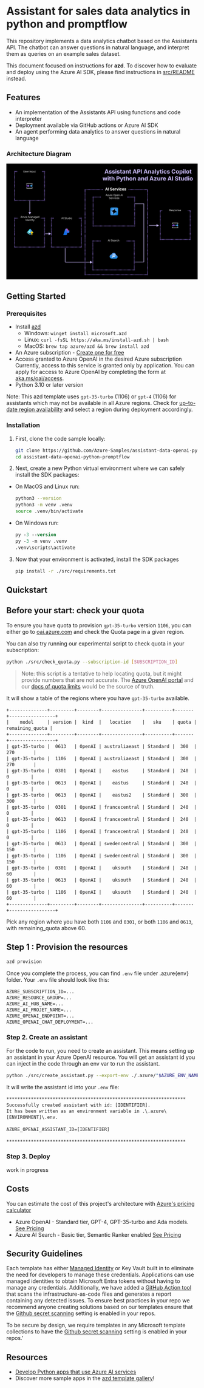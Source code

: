 # Assistant for sales data analytics in python and promptflow

This repository implements a data analytics chatbot based on the Assistants API.
The chatbot can answer questions in natural language, and interpret them as queries
on an example sales dataset.

This document focused on instructions for **azd**. To discover how to evaluate and deploy using the Azure AI SDK, please find instructions in [src/README](src/README.md) instead.

## Features

* An implementation of the Assistants API using functions and code interpreter
* Deployment available via GitHub actions or Azure AI SDK
* An agent performing data analytics to answer questions in natural language


### Architecture Diagram

![Architecture Diagram](images/architecture-diagram-assistant-promptflow.png)


## Getting Started

### Prerequisites

- Install [azd](https://aka.ms/install-azd)
    - Windows: `winget install microsoft.azd`
    - Linux: `curl -fsSL https://aka.ms/install-azd.sh | bash`
    - MacOS: `brew tap azure/azd && brew install azd`
- An Azure subscription - [Create one for free](https://azure.microsoft.com/free/cognitive-services)
- Access granted to Azure OpenAI in the desired Azure subscription  
  Currently, access to this service is granted only by application. You can apply for access to Azure OpenAI by completing the form at [aka.ms/oai/access](https://aka.ms/oai/access).
- Python 3.10 or later version

Note: This azd template uses `gpt-35-turbo` (1106) or `gpt-4` (1106) for assistants which may not be available in all Azure regions. Check for [up-to-date region availability](https://learn.microsoft.com/azure/ai-services/openai/concepts/models#standard-deployment-model-availability) and select a region during deployment accordingly.

### Installation

1. First, clone the code sample locally:

    ```bash
    git clone https://github.com/Azure-Samples/assistant-data-openai-python-promptflow
    cd assistant-data-openai-python-promptflow
    ```

2. Next, create a new Python virtual environment where we can safely install the SDK packages:

 * On MacOS and Linux run:
   ```bash
   python3 --version
   python3 -m venv .venv
   source .venv/bin/activate
   ```

* On Windows run:
   ```ps
   py -3 --version
   py -3 -m venv .venv
   .venv\scripts\activate
   ```

3. Now that your environment is activated, install the SDK packages

    ```bash
    pip install -r ./src/requirements.txt
    ```

## Quickstart

## Before your start: check your quota

To ensure you have quota to provision `gpt-35-turbo` version `1106`, you can either go to [oai.azure.com](https://oai.azure.com/) and check the Quota page in a given region.

You can also try running our experimental script to check quota in your subscription:

```bash
python ./src/check_quota.py --subscription-id [SUBSCRIPTION_ID]
```

> Note: this script is a tentative to help locating quota, but it might provide numbers that are not accurate. The [Azure OpenAI portal](https://oai.azure.com/) and our [docs of quota limits](https://learn.microsoft.com/en-us/azure/ai-services/openai/quotas-limits) would be the source of truth.

It will show a table of the regions where you have `gpt-35-turbo` available.

```
+--------------+---------+--------+---------------+----------+-------+-----------------+
|    model     | version |  kind  |   location    |   sku    | quota | remaining_quota |
+--------------+---------+--------+---------------+----------+-------+-----------------+
| gpt-35-turbo |  0613   | OpenAI | australiaeast | Standard |  300  |       270       |
| gpt-35-turbo |  1106   | OpenAI | australiaeast | Standard |  300  |       270       |
| gpt-35-turbo |  0301   | OpenAI |    eastus     | Standard |  240  |        0        |
| gpt-35-turbo |  0613   | OpenAI |    eastus     | Standard |  240  |        0        |
| gpt-35-turbo |  0613   | OpenAI |    eastus2    | Standard |  300  |       300       |
| gpt-35-turbo |  0301   | OpenAI | francecentral | Standard |  240  |        0        |
| gpt-35-turbo |  0613   | OpenAI | francecentral | Standard |  240  |        0        |
| gpt-35-turbo |  1106   | OpenAI | francecentral | Standard |  240  |        0        |
| gpt-35-turbo |  0613   | OpenAI | swedencentral | Standard |  300  |       150       |
| gpt-35-turbo |  1106   | OpenAI | swedencentral | Standard |  300  |       150       |
| gpt-35-turbo |  0301   | OpenAI |    uksouth    | Standard |  240  |       60        |
| gpt-35-turbo |  0613   | OpenAI |    uksouth    | Standard |  240  |       60        |
| gpt-35-turbo |  1106   | OpenAI |    uksouth    | Standard |  240  |       60        |
+--------------+---------+--------+---------------+----------+-------+-----------------+
```

Pick any region where you have both `1106` and `0301`, or both `1106` and `0613`, with remaining_quota above 60.


## Step 1 : Provision the resources

```bash
azd provision
```
Once you complete the process, you can find `.env` file under .azure\{env} folder. Your `.env` file should look like this:

```
AZURE_SUBSCRIPTION_ID=...
AZURE_RESOURCE_GROUP=...
AZURE_AI_HUB_NAME=...
AZURE_AI_PROJET_NAME=...
AZURE_OPENAI_ENDPOINT=...
AZURE_OPENAI_CHAT_DEPLOYMENT=...
```

### Step 2. Create an assistant

For the code to run, you need to create an assistant. This means setting up an assistant in your Azure OpenAI resource.
You will get an assistant id you can inject in the code through an env var to run the assistant.

```bash
python ./src/create_assistant.py --export-env ./.azure/"$AZURE_ENV_NAME"/.env
```

It will write the assistant id into your `.env` file:

```
******************************************************************
Successfully created assistant with id: [IDENTIFIER].
It has been written as an environment variable in .\.azure\[ENVIRONMENT]\.env.

AZURE_OPENAI_ASSISTANT_ID=[IDENTIFIER]

******************************************************************
```

### Step 3. Deploy

work in progress

## Costs
You can estimate the cost of this project's architecture with [Azure's pricing calculator](https://azure.microsoft.com/pricing/calculator/)

- Azure OpenAI - Standard tier, GPT-4, GPT-35-turbo and Ada models.  [See Pricing](https://azure.microsoft.com/pricing/details/cognitive-services/openai-service/)
- Azure AI Search - Basic tier, Semantic Ranker enabled [See Pricing](https://azure.microsoft.com/en-us/pricing/details/search/)

## Security Guidelines

Each template has either [Managed Identity](https://learn.microsoft.com/en-us/entra/identity/managed-identities-azure-resources/overview) or Key Vault built in to eliminate the need for developers to manage these credentials. Applications can use managed identities to obtain Microsoft Entra tokens without having to manage any credentials. Additionally, we have added a [GitHub Action tool](https://github.com/microsoft/security-devops-action) that scans the infrastructure-as-code files and generates a report containing any detected issues. To ensure best practices in your repo we recommend anyone creating solutions based on our templates ensure that the [Github secret scanning](https://docs.github.com/en/code-security/secret-scanning/about-secret-scanning) setting is enabled in your repos.

To be secure by design, we require templates in any Microsoft template collections to have the [Github secret scanning](https://docs.github.com/en/code-security/secret-scanning/about-secret-scanning) setting is enabled in your repos.'

## Resources
- [Develop Python apps that use Azure AI services](https://learn.microsoft.com/azure/developer/python/azure-ai-for-python-developers)
- Discover more sample apps in the [azd template gallery](https://aka.ms/ai-apps)!
